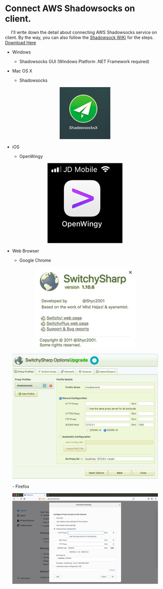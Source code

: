 #  Connect AWS Shadowsocks on client.  

&nbsp;&nbsp;&nbsp;&nbsp; I'll write down the detail about connecting AWS Shadowsocks service on client. By the way, you can also follow the [Shadowsock WiKi](https://github.com/shadowsocks/shadowsocks/wiki) for the steps.  [Download Here](https://github.com/shadowsocks/shadowsocks/wiki/Ports-and-Clients)



+ Windows  
    - Shadowsocks GUI (Windows Platform .NET Framework required)

+ Mac OS X  
    - Shadowsocks  
    <p align="center"> <img src="./AAA-resource/AWS/SS-Mac.jpg"> </p>
+ iOS  
    - OpenWingy  
    <p align="center"> <img src="./AAA-resource/AWS/OpenWingy.jpg"> </p>
+ Web Browser
    - Google Chrome  
    <p align="center"> <img src="./AAA-resource/AWS/CTX.jpg"> </p>
    <p align="center"> <img src="./AAA-resource/AWS/ChromeExtension.jpg"> </p>
    - Firefox  
	<p align="center"> <img src="./AAA-resource/AWS/Firefox-SS.jpg"> </p>
